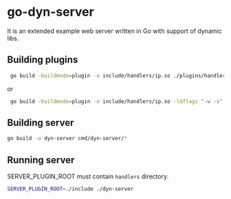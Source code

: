 # go-dyn-server

It is an extended example web server written in Go with support of dynamic libs.

## Building plugins

```bash
 go build -buildmode=plugin -o include/handlers/ip.so ./plugins/handlers/ip
```
or

```bash
 go build -buildmode=plugin -o include/handlers/ip.so -ldflags "-w -s" ./plugins/handlers/ip.go
```

## Building server
```bash
go build -o dyn-server cmd/dyn-server/*
```

## Running server
SERVER_PLUGIN_ROOT must contain `handlers` directory.
```bash
SERVER_PLUGIN_ROOT=./include ./dyn-server
```